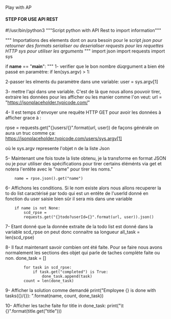 Play with AP


#### STEP FOR USE API REST ###

#!/usr/bin/python3
"""Script python with API Rest to import information"""

"""
Importations des elements dont on aura besoin pour le script
*json pour retourner des formats serialiser ou deserialiser*
*requests pour les requettes HTTP*
*sys pour utiliser les qrguments*
"""
import json
import requests
import sys

if __name__ == "__main__":
"""
1- verifier que le bon nombre dùqrgument a bien été passé en paramètre: if len(sys.argv) > 1:

2-passer les elments du paramètre dans une variable: user = sys.argv[1]

3- mettre l'api dans une variable. C'est de  là que nous allons pouvoir tirer, extraire les données pour les afficher ou les manier comme l'on veut: url = "https://jsonplaceholder.typicode.com/"

4- Il est temps d'envoyer une requête HTTP GET pour avoir les données à afficher grace à :

rpse = requests.get("{}users/{}".format(url, user))
de façons générale on aura un truc comme ça: https://jsonplaceholder.typicode.com/users/sys.argv[1]

où le sys.argv represente l'objet n de la liste Json

5- Maintenant une fois toute la liste obtenu, je la transforme en format JSON ou je pour utiliser des spécifications pour tirer certains éléménts via get et notera l'entête avec le "name" pour tirer les noms."

        name = rpse.json().get("name")

6- Affichons les conditions. Si le nom existe alors nous allons recuperer la to do list caractérisé par todo qui est un entête de l'userId donné en fonction du user saisie bien sûr il sera mis dans une variable

        if name is not None:
            scd_rpse =
            requests.get("{}todo?userId={}".format(url, user)).json()

7- Etant donné que la donnée extraite de la todo list est donné dans la variable scd_rpse on peut donc connaitre sa longueur
            all_task = len(scd_rpse)

8- Il faut maintenant savoir combien ont été faite. Pour se faire nous avons normalement les sections des objet qui parle de taches complète faite ou non. 
            done_task = []

            for task in scd_rpse:
                if task.get("completed") is True:
                    done_task.append(task)
            count = len(done_task)

9- Afficher la solution comme demandé
            print("Employee {} is done with tasks({}/{}): ".format(name, count, done_task))

10- Afficher les tache faite
            for title in done_task:
                print("\t {}".format(title.get("title")))
